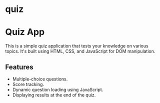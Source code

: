 # quiz

# Quiz App

This is a simple quiz application that tests your knowledge on various topics. It's built using HTML, CSS, and JavaScript for DOM manipulation.

## Features

- Multiple-choice questions.
- Score tracking.
- Dynamic question loading using JavaScript.
- Displaying results at the end of the quiz.


